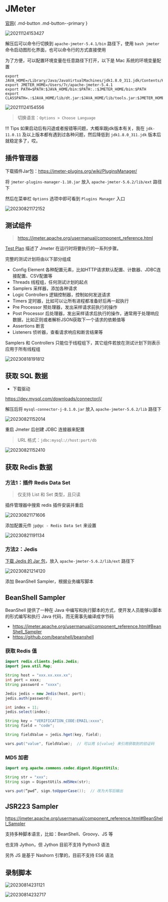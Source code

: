 # JMeter

[官网](https://jmeter.apache.org){ .md-button .md-button--primary }

![20211124153427](http://image.zuoright.com/20211124153427.png)

解压后可以命令行切换到 `apache-jmeter-5.4.1/bin` 路径下，使用 `bash jmeter` 命令启动图形化界面，也可以命令行的方式直接使用

为了方便，可以配置环境变量在任意路径下打开，以下是 Mac 系统的环境变量配置

```shell
export JAVA_HOME=/Library/Java/JavaVirtualMachines/jdk1.8.0_311.jdk/Contents/Home
export JMETER_HOME=/Users/7c/apache-jmeter-5.4.1
export PATH=$PATH:$JAVA_HOME/bin:$PATH:.:$JMETER_HOME/bin:$PATH
export CLASSPATH=.:$JAVA_HOME/lib/dt.jar:$JAVA_HOME/lib/tools.jar:$JMETER_HOME/lib/ext/ApacheJMeter_core.jar:$JMETER_HOME/lib/jorphan.jar
```

![20211124154556](http://image.zuoright.com/20211124154556.png)

> 切换语言：`Options > Choose Language`

!!! Tips
    如果启动后有闪退或者报错等问题，大概率跟jdk版本有关，我在 `jdk-11.0.11` 及以上版本都有遇到过各种问题，然后降低到 `jdk1.8.0_311.jdk` 版本后就稳定多了，哎。

## 插件管理器

下载插件Jar包：<https://jmeter-plugins.org/wiki/PluginsManager/>

将 `jmeter-plugins-manager-1.10.jar` 放入 `apache-jmeter-5.6.2/lib/ext` 路径下

然后在菜单栏 `Options` 选项中即可看到 `Plugins Manager` 入口

![20230821172152](https://image.zuoright.com/20230821172152.png)

## 测试组件

> <https://jmeter.apache.org/usermanual/component_reference.html>

[Test Plan](https://jmeter.apache.org/usermanual/test_plan.html) 描述了 Jmeter 在运行时将要执行的一系列步骤。

完整的测试计划将由以下部分组成

- Config Element 各种配置元素，比如HTTP请求默认配置、计数器、JDBC连接配置、CSV配置等
- Threads 线程组，任何测试计划的起点
- Samplers 采样器，添加各种请求
- Logic Controllers 逻辑控制器，控制如何发送请求
- Timers 定时器，比如可以让所有进程都准备好后再一起执行
- Pre Processor 预处理器，发出采样请求前执行的操作
- Post Processor 后处理器，发出采样请求后执行的操作，通常用于处理响应数据，比如正则或者解析JSON获取下一个请求的依赖值等
- Assertions 断言
- Listeners 侦听器，查看请求响应和断言结果等

Samplers 和 Controllers 只能位于线程组下，其它组件若放在测试计划下则表示应用于所有线程组

![20230818191812](https://image.zuoright.com/20230818191812.png)

## 获取 SQL 数据

- 下载驱动

<https://dev.mysql.com/downloads/connector/j/>

解压后将 `mysql-connector-j-8.1.0.jar` 放入 `apache-jmeter-5.6.2/lib` 路径下

![20230821152014](https://image.zuoright.com/20230821152014.png)

重启 Jmeter 后创建 JDBC 连接器来配置

> URL 格式：`jdbc:mysql://host:port/db`

![20230821152410](https://image.zuoright.com/20230821152410.png)

## 获取 Redis 数据

### 方法1：插件 Redis Data Set

> 仅支持 List 和 Set 类型，且只读

插件管理器中搜索 redis 插件安装并重启

![20230821171606](https://image.zuoright.com/20230821171606.png)

添加配置元件 `jp@gc - Redis Data Set` 来设置

![20230821191134](https://image.zuoright.com/20230821191134.png)

### 方法2：Jedis

[下载 Jedis 的 Jar 包](https://mvnrepository.com/artifact/redis.clients/jedis/4.4.3)，放入 `apache-jmeter-5.6.2/lib/ext` 路径下

![20230821214120](https://image.zuoright.com/20230821214120.png)

添加 BeanShell Sampler，根据业务编写脚本

## BeanShell Sampler

BeanShell 提供了一种在 Java 中编写和执行脚本的方式，使开发人员能够以脚本的形式编写和执行 Java 代码，而无需事先编译成字节码

- <https://jmeter.apache.org/usermanual/component_reference.html#BeanShell_Sampler>
- <https://github.com/beanshell/beanshell>

### 获取 Redis 值

```java
import redis.clients.jedis.Jedis;
import java.util.Map;

String host = "xxx.xx.xxx.xx";
int port = xxxx;
String password = "xxxx";

Jedis jedis = new Jedis(host, port);
jedis.auth(password);

int index = 11;
jedis.select(index);

String key = "VERIFICATION_CODE:EMAIL:xxxx";
String field = "code";

String fieldValue = jedis.hget(key, field);

vars.put("value", fieldValue);  // 可以用 ${value} 来引用获取到的验证码
```

### MD5 加密

```java
import org.apache.commons.codec.digest.DigestUtils;

String str = "xxx";
String sign = DigestUtils.md5Hex(str);

vars.put(“pwd”, sign.toUpperCase());  // 改为大写后输出
```

## JSR223 Sampler

<https://jmeter.apache.org/usermanual/component_reference.html#BeanShell_Sampler>

支持多种脚本语言，比如：BeanShell、Groovy、JS 等

也支持 Jython，但 Jython 目前不支持 Python3 语法

另外 JS 是基于 Nashorn 引擎的，目前不支持 ES6 语法

## 录制脚本

![20230814231121](https://image.zuoright.com/20230814231121.png)

![20230814232717](https://image.zuoright.com/20230814232717.png)
